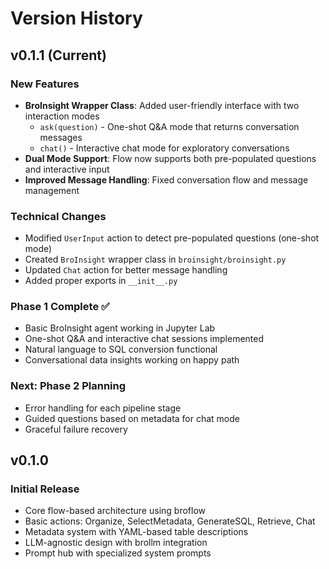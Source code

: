 # Version History

## v0.1.1 (Current)

### New Features
- **BroInsight Wrapper Class**: Added user-friendly interface with two interaction modes
  - `ask(question)` - One-shot Q&A mode that returns conversation messages
  - `chat()` - Interactive chat mode for exploratory conversations
- **Dual Mode Support**: Flow now supports both pre-populated questions and interactive input
- **Improved Message Handling**: Fixed conversation flow and message management

### Technical Changes
- Modified `UserInput` action to detect pre-populated questions (one-shot mode)
- Created `BroInsight` wrapper class in `broinsight/broinsight.py`
- Updated `Chat` action for better message handling
- Added proper exports in `__init__.py`

### Phase 1 Complete ✅
- Basic BroInsight agent working in Jupyter Lab
- One-shot Q&A and interactive chat sessions implemented
- Natural language to SQL conversion functional
- Conversational data insights working on happy path

### Next: Phase 2 Planning
- Error handling for each pipeline stage
- Guided questions based on metadata for chat mode
- Graceful failure recovery

## v0.1.0

### Initial Release
- Core flow-based architecture using broflow
- Basic actions: Organize, SelectMetadata, GenerateSQL, Retrieve, Chat
- Metadata system with YAML-based table descriptions
- LLM-agnostic design with brollm integration
- Prompt hub with specialized system prompts